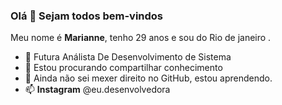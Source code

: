 ### Olá  👋 Sejam todos bem-vindos 

Meu nome é **Marianne**, tenho 29 anos e sou do Rio de janeiro .
- 🔭 Futura Análista De Desenvolvimento de Sistema
- 🌱 Estou procurando compartilhar conhecimento
- 💬 Ainda não sei mexer direito no GitHub, estou aprendendo.
- 📫 **Instagram** @eu.desenvolvedora
